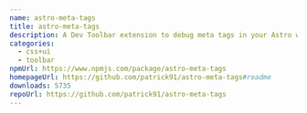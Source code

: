 ```yaml
---
name: astro-meta-tags
title: astro-meta-tags
description: A Dev Toolbar extension to debug meta tags in your Astro website
categories:
  - css+ui
  - toolbar
npmUrl: https://www.npmjs.com/package/astro-meta-tags
homepageUrl: https://github.com/patrick91/astro-meta-tags#readme
downloads: 5735
repoUrl: https://github.com/patrick91/astro-meta-tags
---
```

